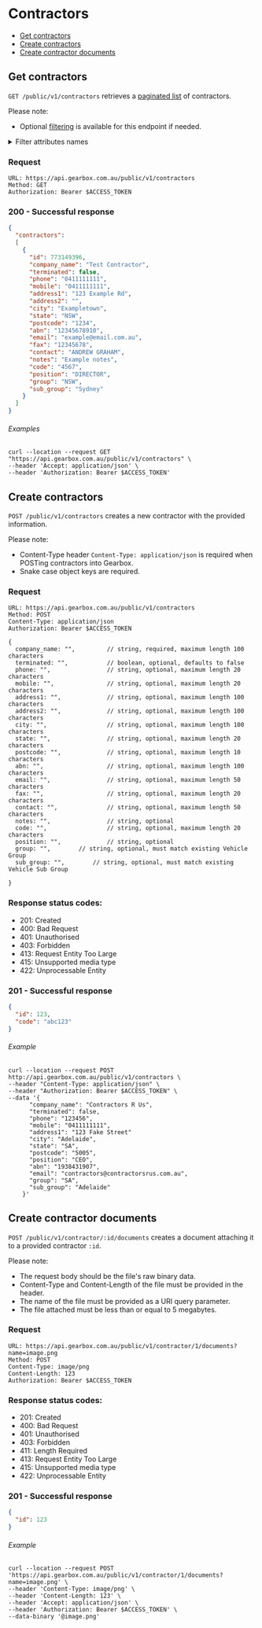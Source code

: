 # Contractors

- [Get contractors](#get-contractors)
- [Create contractors](#create-contractors)
- [Create contractor documents](#create-contractor-documents)


## Get contractors

`GET /public/v1/contractors` retrieves a [paginated list](../readme.md/#pagination) of contractors.

Please note:

- Optional [filtering](../readme.md/#filtering) is available for this endpoint if needed.

<details>
<summary>Filter attributes names</summary>
<br>
  
- id
- company_name
- terminated
- phone
- mobile
- address1
- address2
- city
- state
- postcode
- abn
- email
- fax
- contact
- notes
- code
- position
- group
- sub_group
</details>

### Request

```
URL: https://api.gearbox.com.au/public/v1/contractors
Method: GET
Authorization: Bearer $ACCESS_TOKEN
```

### 200 - Successful response

```JSON
{
  "contractors": 
  [
    {
      "id": 773149396, 
      "company_name": "Test Contractor", 
      "terminated": false, 
      "phone": "0411111111", 
      "mobile": "0411111111", 
      "address1": "123 Example Rd", 
      "address2": "", 
      "city": "Exampletown", 
      "state": "NSW", 
      "postcode": "1234", 
      "abn": "12345678910", 
      "email": "example@email.com.au", 
      "fax": "12345678", 
      "contact": "ANDREW GRAHAM", 
      "notes": "Example notes", 
      "code": "4567", 
      "position": "DIRECTOR", 
      "group": "NSW", 
      "sub_group": "Sydney"
    }
  ]
}
```

###### Examples

```
curl --location --request GET "https://api.gearbox.com.au/public/v1/contractors" \
--header 'Accept: application/json' \
--header 'Authorization: Bearer $ACCESS_TOKEN'
```

## Create contractors

`POST /public/v1/contractors` creates a new contractor with the provided information.

Please note:

- Content-Type header `Content-Type: application/json` is required when POSTing contractors into Gearbox.
- Snake case object keys are required.

### Request

```
URL: https://api.gearbox.com.au/public/v1/contractors
Method: POST
Content-Type: application/json
Authorization: Bearer $ACCESS_TOKEN

{
  company_name: "",         // string, required, maximum length 100 characters
  terminated: "",           // boolean, optional, defaults to false
  phone: "",                // string, optional, maximum length 20 characters
  mobile: "",               // string, optional, maximum length 20 characters
  address1: "",             // string, optional, maximum length 100 characters
  address2: "",             // string, optional, maximum length 100 characters
  city: "",                 // string, optional, maximum length 100 characters
  state: "",                // string, optional, maximum length 20 characters
  postcode: "",             // string, optional, maximum length 10 characters
  abn: "",                  // string, optional, maximum length 100 characters
  email: "",                // string, optional, maximum length 50 characters
  fax: "",                  // string, optional, maximum length 20 characters
  contact: "",              // string, optional, maximum length 50 characters
  notes: "",                // string, optional
  code: "",                 // string, optional, maximum length 20 characters
  position: "",             // string, optional
  group: "",        // string, optional, must match existing Vehicle Group
  sub_group: "",        // string, optional, must match existing Vehicle Sub Group

}
```

### Response status codes:

- 201: Created
- 400: Bad Request
- 401: Unauthorised
- 403: Forbidden
- 413: Request Entity Too Large
- 415: Unsupported media type
- 422: Unprocessable Entity

### 201 - Successful response

```JSON
{
  "id": 123,
  "code": "abc123"
}
```

###### Example

```
curl --location --request POST http://api.gearbox.com.au/public/v1/contractors \
--header "Content-Type: application/json" \
--header "Authorization: Bearer $ACCESS_TOKEN" \
--data '{
      "company_name": "Contractors R Us",
      "terminated": false,
      "phone": "123456",
      "mobile": "0411111111",
      "address1": "123 Fake Street"
      "city": "Adelaide",
      "state": "SA",
      "postcode": "5005",
      "position": "CEO",
      "abn": "1938431907",
      "email": "contractors@contractorsrus.com.au",
      "group": "SA",
      "sub_group": "Adelaide"
    }' 
```

## Create contractor documents

`POST /public/v1/contractor/:id/documents` creates a document attaching it to a provided contractor `:id`.

Please note:

- The request body should be the file's raw binary data.
- Content-Type and Content-Length of the file must be provided in the header.
- The name of the file must be provided as a URI query parameter.
- The file attached must be less than or equal to 5 megabytes.

### Request

```
URL: https://api.gearbox.com.au/public/v1/contractor/1/documents?name=image.png
Method: POST
Content-Type: image/png
Content-Length: 123
Authorization: Bearer $ACCESS_TOKEN
```

### Response status codes:

- 201: Created
- 400: Bad Request
- 401: Unauthorised
- 403: Forbidden
- 411: Length Required
- 413: Request Entity Too Large
- 415: Unsupported media type
- 422: Unprocessable Entity

### 201 - Successful response

```JSON
{
  "id": 123
}
```

###### Example

```
curl --location --request POST 'https://api.gearbox.com.au/public/v1/contractor/1/documents?name=image.png' \
--header 'Content-Type: image/png' \
--header 'Content-Length: 123' \
--header 'Accept: application/json' \
--header 'Authorization: Bearer $ACCESS_TOKEN' \
--data-binary '@image.png'
```
